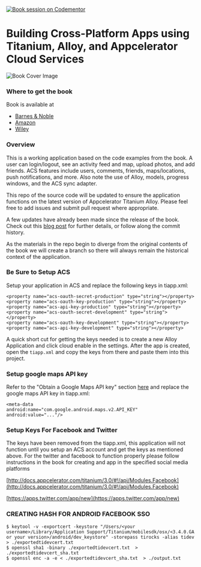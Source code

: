 [![Book session on Codementor](https://cdn.codementor.io/badges/book_session_github.svg)](https://www.codementor.io/aaronksaunders)

Building Cross-Platform Apps using Titanium, Alloy, and Appcelerator Cloud Services
====
![Book Cover Image](http://ecx.images-amazon.com/images/I/519RGyDDVIL.jpg)
### Where to get the book

Book is available at 
* [Barnes & Noble](http://www.barnesandnoble.com/w/building-cross-platform-apps-using-titanium-alloy-and-appcelerator-cloud-services-aaron-saunders/1119684143?ean=9781118673256) 
* [Amazon](http://www.amazon.com/Building-Cross-Platform-Titanium-Appcelerator-Services/dp/1118673255)
* [Wiley](http://www.wiley.com/WileyCDA/WileyTitle/productCd-1118673255.html)

### Overview

This is a working application based on the code examples from the book.  A user can login/logout, see an activity feed and map, upload photos, and add friends.  ACS features include users, comments, friends, maps/locations, push notifications, and more.  Also note the use of Alloy, models, progress windows, and the ACS sync adapter.  

This repo of the source code will be updated to ensure the application functions on the latest version of Appcelerator Titanium Alloy. Please feel free to add issues and submit pull request where appropriate.

A few updates have already been made since the release of the book.  Check out this [blog post](http://www.clearlyinnovative.com/building-cross-platform-apps-using-titanium-alloy-appcelerator-cloud-services-released-kindle-code-updates/) for further details, or follow along the commit history.

As the materials in the repo begin to diverge from the original contents of the book we will create a branch so there will always remain the historical context of the application.

### Be Sure to Setup ACS

Setup your application in ACS and replace the following keys in tiapp.xml:

```
<property name="acs-oauth-secret-production" type="string"></property>
<property name="acs-oauth-key-production" type="string"></property>
<property name="acs-api-key-production" type="string"></property>
<property name="acs-oauth-secret-development" type="string"></property>
<property name="acs-oauth-key-development" type="string"></property>
<property name="acs-api-key-development" type="string"></property>
```
A quick short cut for getting the keys needed is to create a new Alloy Application and click cloud enable in the settings. After the app is created, open the `tiapp.xml` and copy the keys from there and paste them into this project.

### Setup google maps API key

Refer to the "Obtain a Google Maps API key" section [here](https://developers.google.com/maps/documentation/android/start#getting_the_google_maps_android_api_v2) and replace the google maps API key in tiapp.xml:

```
<meta-data
android:name="com.google.android.maps.v2.API_KEY" android:value="..."/>
```
### Setup Keys For Facebook and Twitter
The keys have been removed from the tiapp.xml, this application will not function until you setup an ACS account and get the keys as mentioned above. For the twitter and facebook to function properly please follow instructions in the book for creating and app in the specified social media platforms

[http://docs.appcelerator.com/titanium/3.0/#!/api/Modules.Facebook](http://docs.appcelerator.com/titanium/3.0/#!/api/Modules.Facebook)

[https://apps.twitter.com/app/new](https://apps.twitter.com/app/new)

### CREATING HASH FOR ANDROID FACEBOOK SSO
```
$ keytool -v -exportcert -keystore "/Users/<your username>/Library/Application Support/Titanium/mobilesdk/osx/<3.4.0.GA or your version>/android/dev_keystore" -storepass tirocks -alias tidev > ./exportedtidevcert.txt
$ openssl sha1 -binary ./exportedtidevcert.txt  > ./exportedtidevcert_sha.txt
$ openssl enc -a -e < ./exportedtidevcert_sha.txt  > ./output.txt
```
